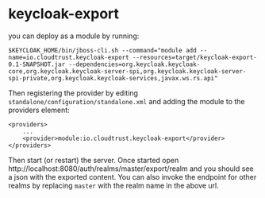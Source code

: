 # keycloak-export

you can deploy as a module by running:

    $KEYCLOAK_HOME/bin/jboss-cli.sh --command="module add --name=io.cloudtrust.keycloak-export --resources=target/keycloak-export-0.1-SNAPSHOT.jar --dependencies=org.keycloak.keycloak-core,org.keycloak.keycloak-server-spi,org.keycloak.keycloak-server-spi-private,org.keycloak.keycloak-services,javax.ws.rs.api"

Then registering the provider by editing `standalone/configuration/standalone.xml` and adding the module to the providers element:

    <providers>
        ...
        <provider>module:io.cloudtrust.keycloak-export</provider>
    </providers>

Then start (or restart) the server. Once started open http://localhost:8080/auth/realms/master/export/realm and you should see a json with the exported content.
You can also invoke the endpoint for other realms by replacing `master` with the realm name in the above url.
